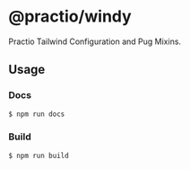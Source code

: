 # @practio/windy

Practio Tailwind Configuration and Pug Mixins.

## Usage

### Docs

```bash
$ npm run docs
```

### Build

```bash
$ npm run build
```
